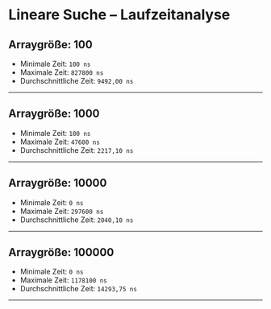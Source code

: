 
# Lineare Suche – Laufzeitanalyse

## Arraygröße: 100

- Minimale Zeit: `100 ns`
- Maximale Zeit: `827800 ns`
- Durchschnittliche Zeit: `9492,00 ns`

---

## Arraygröße: 1000

- Minimale Zeit: `100 ns`
- Maximale Zeit: `47600 ns`
- Durchschnittliche Zeit: `2217,10 ns`

---

## Arraygröße: 10000

- Minimale Zeit: `0 ns`
- Maximale Zeit: `297600 ns`
- Durchschnittliche Zeit: `2040,10 ns`

---

## Arraygröße: 100000

- Minimale Zeit: `0 ns`
- Maximale Zeit: `1178100 ns`
- Durchschnittliche Zeit: `14293,75 ns`

---

